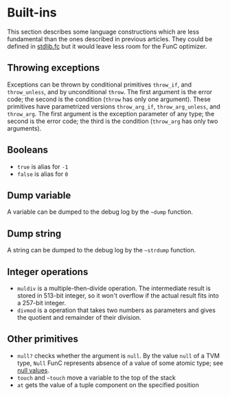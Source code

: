 # Built-ins

This section describes some language constructions which are less fundamental than the ones described in previous articles. They could be defined in [stdlib.fc](/develop/func/stdlib) but it would leave less room for the FunC optimizer.

## Throwing exceptions

Exceptions can be thrown by conditional primitives `throw_if`, and `throw_unless`, and by unconditional `throw`. The first argument is the error code; the second is the condition (`throw` has only one argument). These primitives have parametrized versions `throw_arg_if`, `throw_arg_unless`, and `throw_arg`. The first argument is the exception parameter of any type; the second is the error code; the third is the condition (`throw_arg` has only two arguments).

## Booleans

* `true` is alias for `-1`
* `false` is alias for `0`

## Dump variable

A variable can be dumped to the debug log by the `~dump` function.

## Dump string

A string can be dumped to the debug log by the `~strdump` function.

## Integer operations

* `muldiv` is a multiple-then-divide operation. The intermediate result is stored in 513-bit integer, so it won't overflow if the actual result fits into a 257-bit integer.
* `divmod` is a operation that takes two numbers as parameters and gives the quotient and remainder of their division.

## Other primitives

* `null?` checks whether the argument is `null`. By the value `null` of a TVM type, `Null` FunC represents absence of a value of some atomic type; see [null values](/develop/func/types#null-values).
* `touch` and `~touch` move a variable to the top of the stack
* `at` gets the value of a tuple component on the specified position
